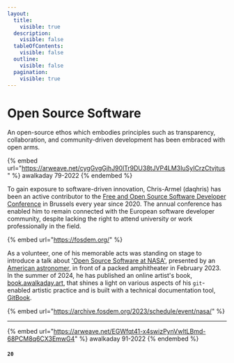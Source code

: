 ```yaml
---
layout:
  title:
    visible: true
  description:
    visible: false
  tableOfContents:
    visible: false
  outline:
    visible: false
  pagination:
    visible: true
---
```


# Open Source Software

An open-source ethos which embodies principles such as transparency, collaboration, and community-driven development has been embraced with open arms.



{% embed url="https://arweave.net/cygGvgGjhJ90lTr9DU38tJVP4LM3IuSyICrzCtvjtus" %}
awalkaday 79-2022
{% endembed %}



To gain exposure to software-driven innovation, Chris-Armel (daqhris) has been an active contributor to the [Free and Open Source Software Developer Conference](https://fosdem.org/) in Brussels every year since 2020. The annual conference has enabled him to remain connected with the European software developer community, despite lacking the right to attend university or work professionally in the field.

{% embed url="https://fosdem.org/" %}

As a volunteer, one of his memorable acts was standing on stage to introduce a talk about ['Open Source Software at NASA'](https://archive.fosdem.org/2023/schedule/event/nasa/), presented by an [American astronomer](https://crawfordsm.github.io/about/), in front of a packed amphitheater in February 2023. In the summer of 2024, he has published an online artist's book, [book.awalkaday.art](../), that shines a light on various aspects of his `git`-enabled artistic practice and is built with a technical documentation tool, [GitBook](https://www.gitbook.com/).

{% embed url="https://archive.fosdem.org/2023/schedule/event/nasa/" %}

***



{% embed url="https://arweave.net/EGWfqt41-x4swizPynVwltLBmd-68PCM8q6CX3EmwG4" %}
awalkaday 91-2022
{% endembed %}



#### `20`
